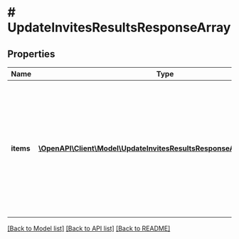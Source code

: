 # # UpdateInvitesResultsResponseArray

## Properties

Name | Type | Description | Notes
------------ | ------------- | ------------- | -------------
**items** | [**\OpenAPI\Client\Model\UpdateInvitesResultsResponseArrayItemsInner[]**](UpdateInvitesResultsResponseArrayItemsInner.md) | List of invite/Request action status. If there is an error, an exception object will be returned. If the action was successfully completed, an invite object will be returned. | [optional]

[[Back to Model list]](../../README.md#models) [[Back to API list]](../../README.md#endpoints) [[Back to README]](../../README.md)

